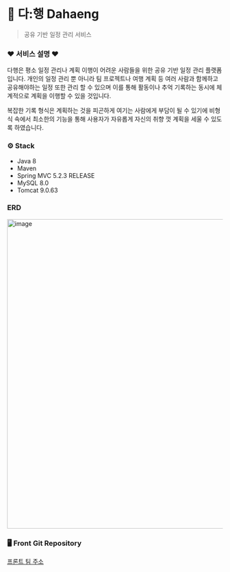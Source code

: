 # 📕 다:행 Dahaeng

> 공유 기반 일정 관리 서비스

### ❤️ 서비스 설명 ❤️

다행은 평소 일정 관리나 계획 이행이 어려운 사람들을 위한 공유 기반 일정 관리 플랫폼 입니다. 개인의 일정 관리 뿐 아니라 팀 프로젝트나 여행 계획 등 여러 사람과 함께하고 공유해야하는 일정 또한 관리 할 수 있으며 이를 통해 활동이나 추억 기록하는 동시에 체계적으로 계획을 이행할 수 있을 것입니다.

복잡한 기록 형식은 계획하는 것을 피곤하게 여기는 사람에게 부담이 될 수 있기에 비형식 속에서 최소한의 기능을 통해 사용자가 자유롭게 자신의 취향 껏 계획을 세울 수 있도록 하였습니다.

### ⚙ Stack

- Java 8
- Maven
- Spring MVC 5.2.3 RELEASE
- MySQL 8.0
- Tomcat 9.0.63

### ERD

<img width="721" alt="image" src="https://user-images.githubusercontent.com/98391539/235443162-820d64d4-5d68-4523-9dd5-9723d82f75a2.png">

### 🖥️ Front Git Repository

[프론트 팀 주소](https://github.com/Da-Haeng/Front-end-with-Redux/tree/test-with-redux)
